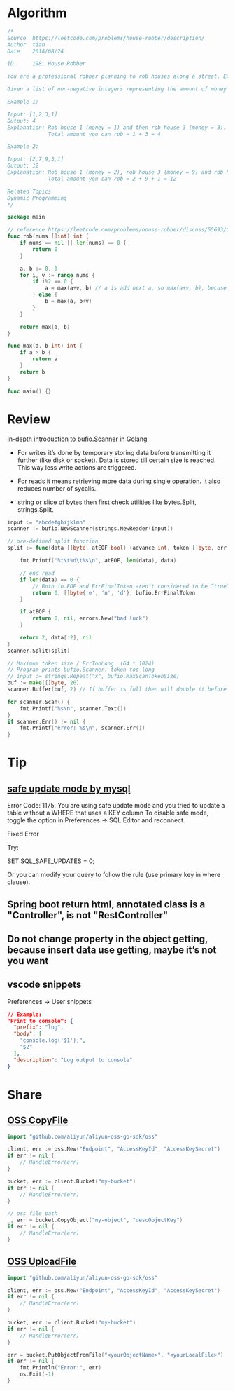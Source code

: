 # Algorithm

```Go
/*
Source  https://leetcode.com/problems/house-robber/description/
Author  tian
Date    2018/08/24

ID      198. House Robber

You are a professional robber planning to rob houses along a street. Each house has a certain amount of money stashed, the only constraint stopping you from robbing each of them is that adjacent houses have security system connected and it will automatically contact the police if two adjacent houses were broken into on the same night.

Given a list of non-negative integers representing the amount of money of each house, determine the maximum amount of money you can rob tonight without alerting the police.

Example 1:

Input: [1,2,3,1]
Output: 4
Explanation: Rob house 1 (money = 1) and then rob house 3 (money = 3).
			 Total amount you can rob = 1 + 3 = 4.

Example 2:

Input: [2,7,9,3,1]
Output: 12
Explanation: Rob house 1 (money = 2), rob house 3 (money = 9) and rob house 5 (money = 1).
             Total amount you can rob = 2 + 9 + 1 = 12

Related Topics
Dynamic Programming
*/

package main

// reference https://leetcode.com/problems/house-robber/discuss/55693/C-1ms-O(1)space-very-simple-solution
func rob(nums []int) int {
	if nums == nil || len(nums) == 0 {
		return 0
	}

	a, b := 0, 0
	for i, v := range nums {
		if i%2 == 0 {
			a = max(a+v, b) // a is add next a, so max(a+v, b), becuse current b is not adjacent next a
		} else {
			b = max(a, b+v)
		}
	}

	return max(a, b)
}

func max(a, b int) int {
	if a > b {
		return a
	}
	return b
}

func main() {}

```

# Review

[In-depth introduction to bufio.Scanner in Golang](https://medium.com/golangspec/in-depth-introduction-to-bufio-scanner-in-golang-55483bb689b4)

* For writes it’s done by temporary storing data before transmitting it further (like disk or socket). Data is stored till certain size is reached. This way less write actions are triggered.
* For reads it means retrieving more data during single operation. It also reduces number of sycalls.

* string or slice of bytes then first check utilities like bytes.Split, strings.Split.

```Go
input := "abcdefghijklmn"
scanner := bufio.NewScanner(strings.NewReader(input))

// pre-defined split function
split := func(data []byte, atEOF bool) (advance int, token []byte, err error) {

    fmt.Printf("%t\t%d\t%s\n", atEOF, len(data), data)

    // end read
    if len(data) == 0 {
        // Both io.EOF and ErrFinalToken aren’t considered to be “true” errors — Err method will return nil if any of these two caused scanner to stop.
        return 0, []byte{'e', 'n', 'd'}, bufio.ErrFinalToken
    }

    if atEOF {
        return 0, nil, errors.New("bad luck")
    }

    return 2, data[:2], nil
}
scanner.Split(split)

// Maximum token size / ErrTooLong  (64 * 1024)
// Program prints bufio.Scanner: token too long
// input := strings.Repeat("x", bufio.MaxScanTokenSize)
buf := make([]byte, 20)
scanner.Buffer(buf, 2) // If buffer is full then will double it before any reading.

for scanner.Scan() {
    fmt.Printf("%s\n", scanner.Text())
}
if scanner.Err() != nil {
    fmt.Printf("error: %s\n", scanner.Err())
}
```

# Tip

## [safe update mode by mysql](https://stackoverflow.com/questions/11448068/mysql-error-code-1175-during-update-in-mysql-workbench)

Error Code: 1175. You are using safe update mode and you tried to update a table without a WHERE that uses a KEY column To disable safe mode, toggle the option in Preferences -> SQL Editor and reconnect.

Fixed Error

Try:

SET SQL_SAFE_UPDATES = 0;

Or you can modify your query to follow the rule (use primary key in where clause).

## Spring boot return html, annotated class is a "Controller", is not "RestController"

## Do not change property in the object getting, because insert data use getting, maybe it’s not you want

## vscode snippets

Preferences -> User snippets
```Json
// Example:
"Print to console": {
  "prefix": "log",
  "body": [
    "console.log('$1');",
    "$2"
  ],
  "description": "Log output to console"
}
```

# Share

## [OSS CopyFile](https://help.aliyun.com/document_detail/32149.html?spm=a2c4g.11186623.6.765.wZWvY4#拷贝文件)

```Go
import "github.com/aliyun/aliyun-oss-go-sdk/oss"

client, err := oss.New("Endpoint", "AccessKeyId", "AccessKeySecret")
if err != nil {
    // HandleError(err)
}

bucket, err := client.Bucket("my-bucket")
if err != nil {
    // HandleError(err)
}

// oss file path
_, err = bucket.CopyObject("my-object", "descObjectKey")
if err != nil {
    // HandleError(err)
}
```

## [OSS UploadFile](https://help.aliyun.com/document_detail/32147.html?spm=a2c4g.11186623.6.764.51sVYM#简单上传)

```Go
import "github.com/aliyun/aliyun-oss-go-sdk/oss"

client, err := oss.New("Endpoint", "AccessKeyId", "AccessKeySecret")
if err != nil {
    // HandleError(err)
}

bucket, err := client.Bucket("my-bucket")
if err != nil {
    // HandleError(err)
}

err = bucket.PutObjectFromFile("<yourObjectName>", "<yourLocalFile>")
if err != nil {
    fmt.Println("Error:", err)
    os.Exit(-1)
}
```
